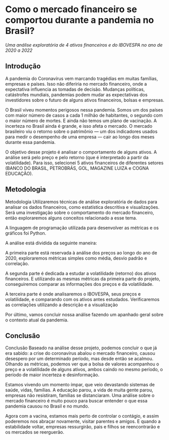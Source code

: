 
# Como o mercado financeiro se comportou durante a pandemia no Brasil?
*Uma análise exploratória de 4 ativos financeiros e do IBOVESPA no ano de 2020 a 2022*



## Introdução
A pandemia do Coronavírus vem marcando tragédias em muitas famílias, empresas e países. Isso não diferiria no mercado financeiro, onde a expectativa influencia as tomadas de decisão. Mudanças políticas, catástrofes mundiais, pandemias podem mudar as expectativas dos investidores sobre o futuro de alguns ativos financeiros, bolsas e empresas.

O Brasil viveu momentos perigosos nessa pandemia. Somos um dos países com maior número de casos a cada 1 milhão de habitantes, o segundo com o maior número de mortes. E ainda não temos um plano de vacinação. A incerteza no Brasil ainda é grande, e isso afeta o mercado. O mercado brasileiro viu o retorno sobre o patrimônio — um dos indicadores usados para medir o desempenho de uma empresa — cair ao longo dos meses durante essa pandemia.

O objetivo desse projeto é analisar o comportamento de alguns ativos. A análise será pelo preço e pelo retorno (que é interpretado a partir da volatilidade). Para isso, selecionei 5 ativos financeiros de diferentes setores (BANCO DO BRASIL, PETROBRÁS, GOL, MAGAZINE LUIZA e COGNA EDUCAÇÃO).

## Metodologia

Metodologia
Utilizaremos técnicas de análise exploratória de dados para analisar os dados financeiros, como estatística descritiva e visualizações. Será uma investigação sobre o comportamento do mercado financeiro, então exploraremos alguns conceitos relacionado a esse tema.

A linguagem de programação utilizada para desenvolver as métricas e os gráficos foi Python.

A análise está dividida da seguinte maneira:

A primeira parte está reservada à análise dos preços ao longo do ano de 2020, exploraremos métricas simples como média, desvio padrão e correlação.

A segunda parte é dedicada a estudar a volatilidade (retorno) dos ativos financeiros. E utilizando as mesmas métricas da primeira parte do projeto, conseguiremos comparar as informações dos preços e da volatilidade.

A terceira parte é onde analisaremos o IBOVESPA, seus preços e volatilidade, e comparando com os ativos antes estudados. Verificaremos as correlações utilizando a descrição e a visualização

Por último, vamos concluir nossa análise fazendo um apanhado geral sobre o contexto atual da pandemia.

## Conclusão

Conclusão
Baseado na análise desse projeto, podemos concluir o que já era sabido: a crise do coronavírus abalou o mercado financeiro, causou desespero por um determinado período, mas desde então se acalmou. Olhando as métricas, podemos ver que a bolsa de valores acompanhou o preço e a volatilidade de alguns ativos, ambos caindo no mesmo período, o período de maior incerteza e desinformação.

Estamos vivendo um momento ímpar, que veio devastando sistemas de saúde, vidas, famílias. A educação parou, a vida de muita gente parou, empresas não resistiram, famílias se distanciaram. Uma análise sobre o mercado financeiro é muito pouco para buscar entender o que essa pandemia causou no Brasil e no mundo.

Agora com a vacina, estamos mais perto de controlar o contágio, e assim poderemos nos abraçar novamente, visitar parentes e amigos. E quando a estabilidade voltar, empresas ressurgirão, pais e filhos se reencontrarão e os mercados se reerguerão.
